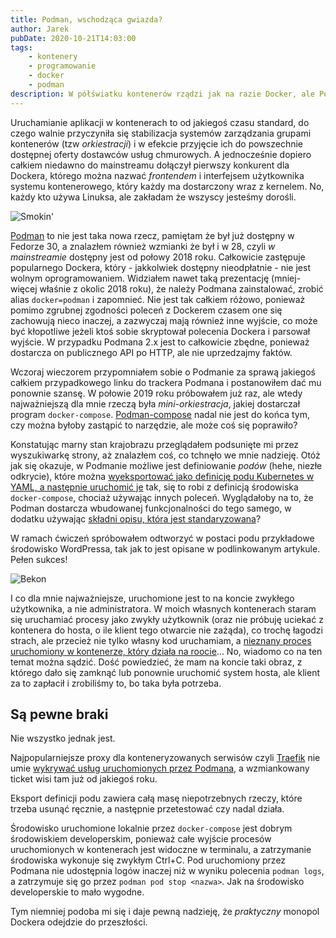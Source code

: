 ```yaml
---
title: Podman, wschodząca gwiazda?
author: Jarek
pubDate: 2020-10-21T14:03:00
tags:
    - kontenery
    - programowanie
    - docker
    - podman
description: W półświatku kontenerów rządzi jak na razie Docker, ale Podman w wersji 2.1 jest już dla niego poważną konkurencją.
---
```


Uruchamianie aplikacji w kontenerach to od jakiegoś czasu standard, do czego walnie przyczyniła się stabilizacja systemów zarządzania grupami kontenerów (tzw _orkiestracji_) i w efekcie przyjęcie ich do powszechnie dostępnej oferty dostawców usług chmurowych. A jednocześnie dopiero całkiem niedawno do mainstreamu dołączył pierwszy konkurent dla Dockera, którego można nazwać _frontendem_ i interfejsem użytkownika systemu kontenerowego, który każdy ma dostarczony wraz z kernelem. No, każdy kto używa Linuksa, ale zakładam że wszyscy jesteśmy dorośli.

![Smokin'](https://i.imgur.com/yybNouzh.jpg)

[Podman](https://podman.io/) to nie jest taka nowa rzecz, pamiętam że był już dostępny w Fedorze 30, a znalazłem również wzmianki że był i w 28, czyli _w mainstreamie_ dostępny jest od połowy 2018 roku. Całkowicie zastępuje popularnego Dockera, który - jakkolwiek dostępny nieodpłatnie - nie jest wolnym oprogramowaniem. Widziałem nawet taką prezentację (mniej-więcej właśnie z okolic 2018 roku), że należy Podmana zainstalować, zrobić alias `docker=podman` i zapomnieć. Nie jest tak całkiem różowo, ponieważ pomimo zgrubnej zgodności poleceń z Dockerem czasem one się zachowują nieco inaczej, a zazwyczaj mają również inne wyjście, co może być kłopotliwe jeżeli ktoś sobie skryptował polecenia Dockera i parsował wyjście. W przypadku Podmana 2.x jest to całkowicie zbędne, ponieważ dostarcza on publicznego API po HTTP, ale nie uprzedzajmy faktów.

Wczoraj wieczorem przypomniałem sobie o Podmanie za sprawą jakiegoś całkiem przypadkowego linku do trackera Podmana i postanowiłem dać mu ponownie szansę. W połowie 2019 roku próbowałem już raz, ale wtedy najważniejszą dla mnie rzeczą była _mini-orkiestracja_, jakiej dostarczał program `docker-compose`. [Podman-compose](https://github.com/containers/podman-compose) nadal nie jest do końca tym, czy można byłoby zastąpić to narzędzie, ale może coś się poprawiło?

Konstatując marny stan krajobrazu przeglądałem podsunięte mi przez wyszukiwarkę strony, aż znalazłem coś, co tchnęło we mnie nadzieję. Otóż jak się okazuje, w Podmanie możliwe jest definiowanie _podów_ (hehe, niezłe odkrycie), które można [wyeksportować jako definicję podu Kubernetes w YAML, a następnie uruchomić je](https://www.redhat.com/sysadmin/compose-podman-pods) tak, się to robi z definicją środowiska `docker-compose`, chociaż używając innych poleceń. Wyglądałoby na to, że Podman dostarcza wbudowanej funkcjonalności do tego samego, w dodatku używając [składni opisu, która jest standaryzowana](https://kubernetes.io/docs/concepts/workloads/pods/)?

W ramach ćwiczeń spróbowałem odtworzyć w postaci podu przykładowe środowisko WordPressa, tak jak to jest opisane w podlinkowanym artykule. Pełen sukces!

![Bekon](https://i.imgur.com/Dv0Xpx0h.png)

I co dla mnie najważniejsze, uruchomione jest to na koncie zwykłego użytkownika, a nie administratora. W moich własnych kontenerach staram się uruchamiać procesy jako zwykły użytkownik (oraz nie próbuję uciekać z kontenera do hosta, o ile klient tego otwarcie nie zażąda), co trochę łagodzi strach, ale przecież nie tylko własny kod uruchamiam, a [nieznany proces uruchomiony w kontenerze, który działa na roocie](https://blog.trailofbits.com/2019/07/19/understanding-docker-container-escapes/)... No, wiadomo co na ten temat można sądzić. Dość powiedzieć, że mam na koncie taki obraz, z którego dało się zamknąć lub ponownie uruchomić system hosta, ale klient za to zapłacił i zrobiliśmy to, bo taka była potrzeba.

## Są pewne braki

Nie wszystko jednak jest.

Najpopularniejsze proxy dla konteneryzowanych serwisów czyli [Traefik](https://traefik.io/traefik/) nie umie [wykrywać usług uruchomionych przez Podmana](https://github.com/traefik/traefik/issues/5730), a wzmiankowany ticket wisi tam już od jakiegoś roku.

Eksport definicji podu zawiera całą masę niepotrzebnych rzeczy, które trzeba usunąć ręcznie, a następnie przetestować czy nadal działa.

Środowisko uruchomione lokalnie przez `docker-compose` jest dobrym środowiskiem developerskim, ponieważ całe wyjście procesów uruchomionych w kontenerach jest widoczne w terminalu, a zatrzymanie środowiska wykonuje się zwykłym Ctrl+C. Pod uruchomiony przez Podmana nie udostępnia logów inaczej niż w wyniku polecenia `podman logs`, a zatrzymuje się go przez `podman pod stop <nazwa>`. Jak na środowisko developerskie to mało wygodne.

Tym niemniej podoba mi się i daje pewną nadzieję, że _praktyczny_ monopol Dockera odejdzie do przeszłości.
